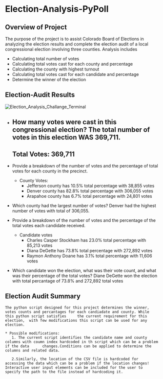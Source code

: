 # Election-Analysis-PyPoll

## Overview of Project
The purpose of the project is to assist Colorado Board of Elections in analyzing the election results and complete the election audit of a local congressional election involving three counties. Analysis includes
  * Calculating total number of votes
  * Calculating total votes cast for each county and percentage
  * Calculating the county with highest turnout
  * Calculating total votes cast for each candidate and percentage
  * Determine the winner of the election

 ## Election-Audit Results
 
 ![Election_Analysis_Challange_Terminal](https://user-images.githubusercontent.com/76926148/187254230-23d231a3-7eb6-443d-a021-d77e0390cd7e.PNG)
 
 * How many votes were cast in this congressional election?
    The total number of votes in this election WAS 369,711.
     -------------------------
     Total Votes: 369,711
     -------------------------

 * Provide a breakdown of the number of votes and the percentage of total votes for each county in the precinct.
    - County Votes:
        * Jefferson county has 10.5% total percentage with 38,855 votes
        * Denver county has 82.8% total percentage with 306,055 votes
        * Arapahoe county has 6.7% total percentage with 24,801 votes
  
 * Which county had the largest number of votes?
    Denver had the highest number of votes with total of 306,055.

 * Provide a breakdown of the number of votes and the percentage of the total votes each candidate received.
    - Candidate votes
        * Charles Casper Stockham has 23.0% total percentage with 85,213 votes
        * Diana DeGette has 73.8% total percentage with 272,892 votes
        * Raymon Anthony Doane has 3.1% total percentage with 11,606 votes

 * Which candidate won the election, what was their vote count, and what was their percentage of the total votes?
    Diane DeGette won the election with total percantage of 73.8% and 272,892 total votes

 ## Election Audit Summary
    The python script designed for this project determines the winner, votes counts and percantages for each candiadate and county. While this python script satisfies     the current requirement for this election,  with few modifications this script can be used for any election.

    * Possible modifications:
       1. The current script identifies the candidate name and county columns with coumn index hardcoded in th script which can be a problem if the data      changes.Conditions can be applied to determine the columns and related data.

       2.Similarly, the location of the CSV file is hardcoded for accessing the data which can be a problem if the location changes! Interactive user input elements can be included for the user to specify the path to the file instead of hardcoding it.
       
       
